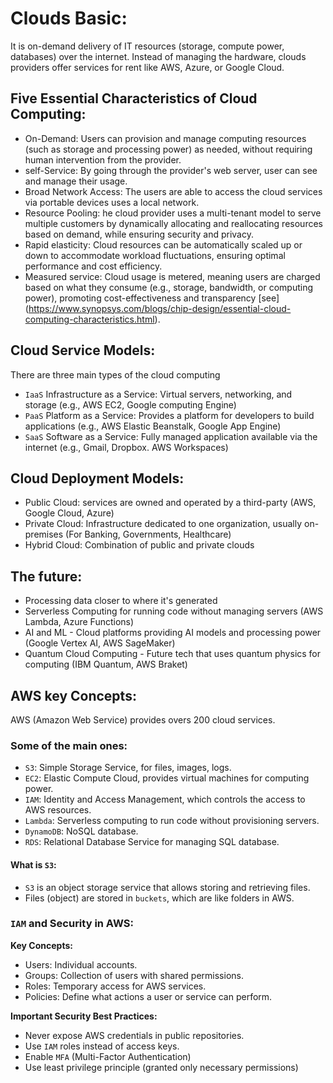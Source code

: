 # Clouds Basic:
It is on-demand delivery of IT resources (storage, compute power, databases) over the internet. Instead of managing the hardware, clouds providers offer services for rent like AWS, Azure, or Google Cloud.

## Five Essential Characteristics of Cloud Computing:
* On-Demand: Users can provision and manage computing resources (such as storage and processing power) as needed, without requiring human intervention from the provider.
* self-Service: By going through the provider's web server, user can see and manage their usage.
* Broad Network Access: The users are able to access the cloud services via portable devices uses a local network.
* Resource Pooling: he cloud provider uses a multi-tenant model to serve multiple customers by dynamically allocating and reallocating resources based on demand, while ensuring security and privacy.
* Rapid elasticity: Cloud resources can be automatically scaled up or down to accommodate workload fluctuations, ensuring optimal performance and cost efficiency.
* Measured service: Cloud usage is metered, meaning users are charged based on what they consume (e.g., storage, bandwidth, or computing power), promoting cost-effectiveness and transparency [see] (https://www.synopsys.com/blogs/chip-design/essential-cloud-computing-characteristics.html).

## Cloud Service Models:
There are three main types of the cloud computing
* `IaaS` Infrastructure as a Service: Virtual servers, networking, and storage (e.g., AWS EC2, Google computing Engine)
* `PaaS` Platform as a Service: Provides a platform for developers to build applications (e.g., AWS Elastic Beanstalk, Google App Engine)
* `SaaS` Software as a Service: Fully managed application available via the internet (e.g., Gmail, Dropbox. AWS Workspaces)

## Cloud Deployment Models:
* Public Cloud: services are owned and operated by a third-party (AWS, Google Cloud, Azure)
* Private Cloud: Infrastructure dedicated to one organization, usually on-premises (For Banking, Governments, Healthcare)
* Hybrid Cloud: Combination of public and private clouds

## The future:
* Processing data closer to where it's generated
* Serverless Computing for running code without managing servers (AWS Lambda, Azure Functions)
* AI and ML - Cloud platforms providing AI models and processing power (Google Vertex AI, AWS SageMaker)
* Quantum Cloud Computing - Future tech that uses quantum physics for computing (IBM Quantum, AWS Braket)

## AWS key Concepts:
AWS (Amazon Web Service) provides overs 200 cloud services.

### Some of the main ones:
* `S3`: Simple Storage Service, for files, images, logs.
* `EC2`: Elastic Compute Cloud, provides virtual machines for computing power.
* `IAM`: Identity and Access Management, which controls the access to AWS resources.
* `Lambda`: Serverless computing to run code without provisioning servers.
* `DynamoDB`: NoSQL database.
* `RDS`: Relational Database Service for managing SQL database.

#### What is `S3`:
* `S3` is an object storage service that allows storing and retrieving files.
* Files (object) are stored in `buckets`, which are like folders in AWS.

### `IAM` and Security in AWS:
**Key Concepts:**
* Users: Individual accounts.
* Groups: Collection of users with shared permissions.
* Roles: Temporary access for AWS services.
* Policies: Define what actions a user or service can perform.

**Important Security Best Practices:**
* Never expose AWS credentials in public repositories.
* Use `IAM` roles instead of access keys.
* Enable `MFA` (Multi-Factor Authentication)
* Use least privilege principle (granted only necessary permissions)